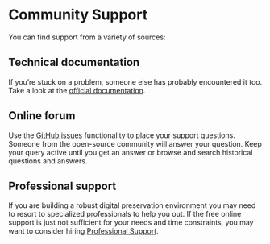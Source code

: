 # Community Support

You can find support from a variety of sources:

## Technical documentation

If you’re stuck on a problem, someone else has probably encountered it too. Take a look at the [official documentation](README.md).

## Online forum

Use the [GitHub issues](https://github.com/keeps/roda/issues/new?labels=question&title=I+have+a+question+about+RODA) functionality  to place your support questions. Someone from the open-source community will answer your question. Keep your query active until you get an answer or browse and search historical questions and answers.

## Professional support

If you are building a robust digital preservation environment you may need to resort to specialized professionals to help you out. If the free online support is just not sufficient for your needs and time constraints, you may want to consider hiring [Professional Support](Professional_Support.md).
